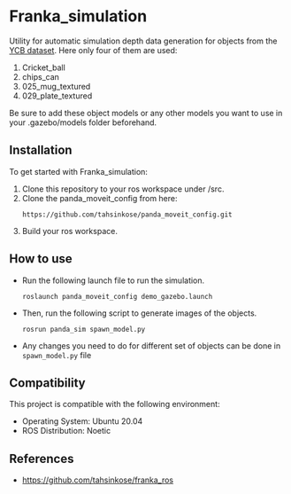 # Franka_simulation
Utility for automatic simulation depth data generation for objects from the [YCB dataset](https://www.ycbbenchmarks.com/object-models/).
Here only four of them are used:
1. Cricket_ball
2. chips_can
3. 025_mug_textured
4. 029_plate_textured

Be sure to add these object models or any other models you want to use in your .gazebo/models folder beforehand.

## Installation

To get started with Franka_simulation:

1. Clone this repository to your ros workspace under /src.
2. Clone the panda_moveit_config from here:
   ```
   https://github.com/tahsinkose/panda_moveit_config.git
   ```
3. Build your ros workspace.

## How to use
- Run the following launch file to run the simulation.
  ```
  roslaunch panda_moveit_config demo_gazebo.launch
  ```
- Then, run the following script to generate images of the objects.
  ```
  rosrun panda_sim spawn_model.py
  ```
- Any changes you need to do for different set of objects can be done in ```spawn_model.py``` file
  
## Compatibility

This project is compatible with the following environment:

- Operating System: Ubuntu 20.04
- ROS Distribution: Noetic

## References
- https://github.com/tahsinkose/franka_ros



